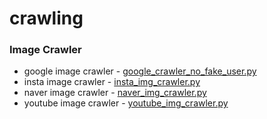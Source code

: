 # crawling
### Image Crawler 
- google image crawler - [google_crawler_no_fake_user.py](https://github.com/Ki-Sung/crawling/blob/main/google_crawler_no_fake_user.py)
- insta image crawler - [insta_img_crawler.py](https://github.com/Ki-Sung/crawling/blob/main/insta_img_crawler.py)
- naver image crawler - [naver_img_crawler.py](https://github.com/Ki-Sung/crawling/blob/main/naver_img_crawler.py)
- youtube image crawler - [youtube_img_crawler.py](https://github.com/Ki-Sung/crawling/blob/main/youtube_img_crawler.py)
